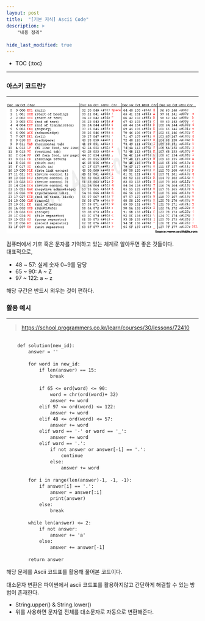 ```yaml
---
layout: post
title:  "[기본 지식] Ascii Code"
description: >
    "내용 정리"

hide_last_modified: true
---
```

* TOC
{:toc}
***
### 아스키 코드란?
***
![ascii](/assets/img/study/ascii.gif)   

컴퓨터에서 기호 혹은 문자를 기억하고 있는 체계로 알아두면 좋은 것들이다.   
대표적으로,   
- 48 ~ 57: 실제 숫자 0~9를 담당
- 65 ~ 90: A ~ Z
- 97 ~ 122: a ~ z

해당 구간은 반드시 외우는 것이 편하다.

### 활용 예시
***
> <https://school.programmers.co.kr/learn/courses/30/lessons/72410>

```

    def solution(new_id):
        answer = ''
        
        for word in new_id:
            if len(answer) == 15:
                break
            
            if 65 <= ord(word) <= 90:
                word = chr(ord(word)+ 32)
                answer += word
            elif 97 <= ord(word) <= 122:
                answer += word
            elif 48 <= ord(word) <= 57:
                answer += word
            elif word == '-' or word == '_':
                answer += word
            elif word == '.':
                if not answer or answer[-1] == '.':
                    continue
                else:
                    answer += word
        
        for i in range(len(answer)-1, -1, -1):
            if answer[i] == '.':
                answer = answer[:i]
                print(answer)
            else:
                break
        
        while len(answer) <= 2:
            if not answer:
                answer += 'a'
            else:
                answer += answer[-1]
        
        return answer

```

해당 문제를 Ascii 코드표를 활용해 풀어본 코드이다.   

대소문자 변환은 파이썬에서 ascii 코드표를 활용하지않고 간단하게 해결할 수 있는 방법이 존재한다.
- String.upper() & String.lower()
- 위를 사용하면 문자열 전체를 대소문자로 자동으로 변환해준다.